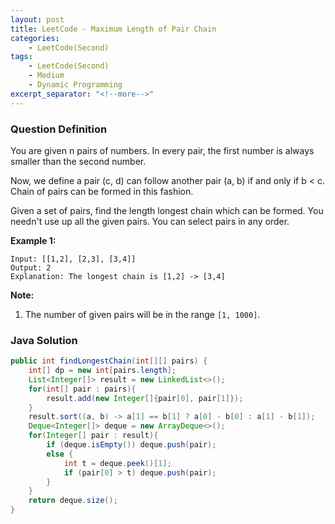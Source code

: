```yaml
---
layout: post
title: LeetCode - Maximum Length of Pair Chain
categories:
    - LeetCode(Second)
tags:
    - LeetCode(Second)
    - Medium
    - Dynamic Programming
excerpt_separator: "<!--more-->"
---
```


### Question Definition
You are given n pairs of numbers. In every pair, the first number is always smaller than the second number.

Now, we define a pair (c, d) can follow another pair (a, b) if and only if b < c. Chain of pairs can be formed in this fashion.

Given a set of pairs, find the length longest chain which can be formed. You needn't use up all the given pairs. You can select pairs in any order.
<!--more-->

**Example 1:**
```
Input: [[1,2], [2,3], [3,4]]
Output: 2
Explanation: The longest chain is [1,2] -> [3,4]
```
**Note:**
1. The number of given pairs will be in the range `[1, 1000]`.
### Java Solution
```java
public int findLongestChain(int[][] pairs) {
    int[] dp = new int[pairs.length];
    List<Integer[]> result = new LinkedList<>();
    for(int[] pair : pairs){
        result.add(new Integer[]{pair[0], pair[1]});
    }
    result.sort((a, b) -> a[1] == b[1] ? a[0] - b[0] : a[1] - b[1]);
    Deque<Integer[]> deque = new ArrayDeque<>();
    for(Integer[] pair : result){
        if (deque.isEmpty()) deque.push(pair);
        else {
            int t = deque.peek()[1];
            if (pair[0] > t) deque.push(pair);
        }
    }
    return deque.size();
}
```